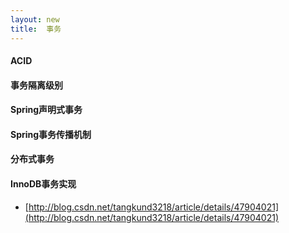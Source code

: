 ```yaml
---
layout: new
title:  事务
---
```


#### ACID

#### 事务隔离级别

#### Spring声明式事务

#### Spring事务传播机制

#### 分布式事务

#### InnoDB事务实现

* [http://blog.csdn.net/tangkund3218/article/details/47904021](http://blog.csdn.net/tangkund3218/article/details/47904021)
